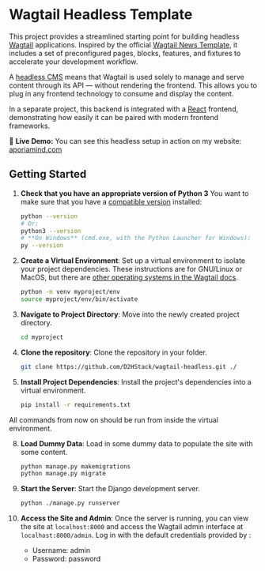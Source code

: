 # Wagtail Headless Template

This project provides a streamlined starting point for building headless [Wagtail](https://wagtail.org) applications. Inspired by the official [Wagtail News Template](https://github.com/wagtail/news-template), it includes a set of preconfigured pages, blocks, features, and fixtures to accelerate your development workflow.

A [headless CMS](https://wagtail.org/headless/) means that Wagtail is used solely to manage and serve content through its API — without rendering the frontend. This allows you to plug in any frontend technology to consume and display the content.

In a separate project, this backend is integrated with a [React](https://react.dev/) frontend, demonstrating how easily it can be paired with modern frontend frameworks.

🔗 **Live Demo:** You can see this headless setup in action on my website: [aporiamind.com](https://aporiamind.com)

## Getting Started

1. **Check that you have an appropriate version of Python 3** You want to make sure that you have a [compatible version](https://docs.wagtail.org/en/stable/releases/upgrading.html#compatible-django-python-versions) installed:

   ```sh
   python --version
   # Or:
   python3 --version
   # **On Windows** (cmd.exe, with the Python Launcher for Windows):
   py --version
   ```

2. **Create a Virtual Environment**: Set up a virtual environment to isolate your project dependencies. These instructions are for GNU/Linux or MacOS, but there are [other operating systems in the Wagtail docs](https://docs.wagtail.org/en/stable/getting_started/tutorial.html#create-and-activate-a-virtual-environment).

   ```bash
   python -m venv myproject/env
   source myproject/env/bin/activate
   ```

3. **Navigate to Project Directory**: Move into the newly created project directory.

   ```bash
   cd myproject
   ```

4. **Clone the repository**: Clone the repository in your folder.

   ```bash
   git clone https://github.com/D2HStack/wagtail-headless.git ./
   ```

5. **Install Project Dependencies**: Install the project's dependencies into a virtual environment.

   ```bash
   pip install -r requirements.txt
   ```

All commands from now on should be run from inside the virtual environment.

8. **Load Dummy Data**: Load in some dummy data to populate the site with some content.

   ```bash
   python manage.py makemigrations
   python manage.py migrate
   ```

9. **Start the Server**: Start the Django development server.

   ```bash
   python ./manage.py runserver
   ```

10. **Access the Site and Admin**: Once the server is running, you can view the site at `localhost:8000` and access the Wagtail admin interface at `localhost:8000/admin`. Log in with the default credentials provided by :

    - Username: admin
    - Password: password

